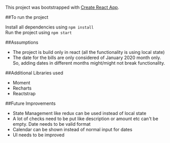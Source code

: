This project was bootstrapped with [Create React App](https://github.com/facebook/create-react-app).

##To run the project  

Install all dependencies using `npm install`<br/>
Run the project using `npm start`<br/>

##Assumptions
- The project is build only in react (all the functionality is using local state)<br/>
- The date for the bills are only considered of January 2020 month only. So, adding dates in different months might/might not break functionality.

##Additional Libraries used
- Moment<br/>
- Recharts<br/>
- Reactstrap<br/>

##Future Improvements
- State Management like redux can be used instead of local state<br/>
- A lot of checks need to be put like description or amount etc can't be empty. Date needs to be valid format<br/>
- Calendar can be shown instead of normal input for dates
- UI needs to be improved
